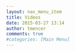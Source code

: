 ```yaml
---
layout: nav_menu_item
title: Videos
date: 2015-03-27 13:14
author: tmencer
comments: true
#categories: [Main Menu]
---
```


